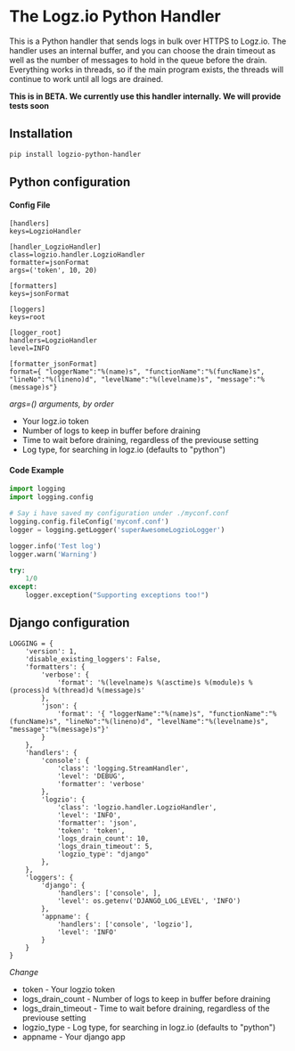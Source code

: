 # The Logz.io Python Handler
This is a Python handler that sends logs in bulk over HTTPS to Logz.io. The handler uses an internal buffer, and you can choose the drain timeout as well as the number of messages to hold in the queue before the drain. Everything works in threads, so if the main program exists, the threads will continue to work until all logs are drained.

**This is in BETA. We currently use this handler internally. We will provide tests soon**

## Installation
```bash
pip install logzio-python-handler
```

## Python configuration
#### Config File
```
[handlers]
keys=LogzioHandler

[handler_LogzioHandler]
class=logzio.handler.LogzioHandler
formatter=jsonFormat
args=('token', 10, 20)

[formatters]
keys=jsonFormat

[loggers]
keys=root

[logger_root]
handlers=LogzioHandler
level=INFO

[formatter_jsonFormat]
format={ "loggerName":"%(name)s", "functionName":"%(funcName)s", "lineNo":"%(lineno)d", "levelName":"%(levelname)s", "message":"%(message)s"}
```
*args=() arguments, by order*
 - Your logz.io token
 - Number of logs to keep in buffer before draining
 - Time to wait before draining, regardless of the previouse setting
 - Log type, for searching in logz.io (defaults to "python")

#### Code Example
```python
import logging
import logging.config

# Say i have saved my configuration under ./myconf.conf
logging.config.fileConfig('myconf.conf')
logger = logging.getLogger('superAwesomeLogzioLogger')

logger.info('Test log')
logger.warn('Warning')

try:
    1/0
except:
    logger.exception("Supporting exceptions too!")
```

## Django configuration
```
LOGGING = {
    'version': 1,
    'disable_existing_loggers': False,
    'formatters': {
        'verbose': {
            'format': '%(levelname)s %(asctime)s %(module)s %(process)d %(thread)d %(message)s'
        },
        'json': {
            'format': '{ "loggerName":"%(name)s", "functionName":"%(funcName)s", "lineNo":"%(lineno)d", "levelName":"%(levelname)s", "message":"%(message)s"}'
        }
    },
    'handlers': {
        'console': {
            'class': 'logging.StreamHandler',
            'level': 'DEBUG',
            'formatter': 'verbose'
        },
        'logzio': {
            'class': 'logzio.handler.LogzioHandler',
            'level': 'INFO',
            'formatter': 'json',
            'token': 'token',
            'logs_drain_count': 10,
            'logs_drain_timeout': 5,
            'logzio_type': "django"
        },
    },
    'loggers': {
        'django': {
            'handlers': ['console', ],
            'level': os.getenv('DJANGO_LOG_LEVEL', 'INFO')
        },
        'appname': {
            'handlers': ['console', 'logzio'],
            'level': 'INFO'
        }
    }
}

```
*Change*
- token - Your logzio token
- logs_drain_count - Number of logs to keep in buffer before draining
- logs_drain_timeout - Time to wait before draining, regardless of the previouse setting
- logzio_type - Log type, for searching in logz.io (defaults to "python")
- appname - Your django app